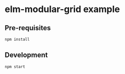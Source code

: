 # elm-modular-grid example

## Pre-requisites

```sh
npm install
```

## Development

```sh
npm start
```
